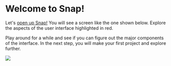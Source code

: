 # Welcome to Snap!

Let's [open up Snap!](http://snap.berkeley.edu/run) You will see a screen like the one shown below. Explore the aspects of the user interface highlighted in red. 

Play around for a while and see if you can figure out the major components of the interface. In the next step, you will make your first project and explore further.

![](http://tealsclass.com/pluginfile.php/14997/mod_page/content/7/Introduction%20to%20Snap.png)